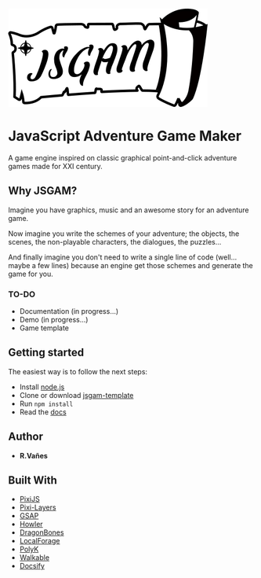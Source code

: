 ![](logo/jsgamLogo.png)
# JavaScript Adventure Game Maker

A game engine inspired on classic graphical point-and-click adventure games made for XXI century.

## Why JSGAM?

Imagine you have graphics, music and an awesome story for an adventure game.

Now imagine you write the schemes of your adventure; the objects, the scenes, the non-playable characters, the dialogues, the puzzles...

And finally imagine you don't need to write a single line of code (well... maybe a few lines) because an engine get those schemes and generate the game for you.

### TO-DO

* Documentation (in progress...)
* Demo (in progress...)
* Game template

## Getting started
The easiest way is to follow the next steps:

- Install [node.js](https://nodejs.org)
- Clone or download [jsgam-template](https://github.com/kreezii/jsgam-template)
- Run ```npm install```
- Read the [docs](https://kreezii.github.io/jsgam/)

## Author

* **R.Vañes**

## Built With

* [PixiJS](http://www.pixijs.com/)
* [Pixi-Layers](https://github.com/pixijs/pixi-display)
* [GSAP](https://greensock.com/gsap)
* [Howler](https://howlerjs.com/)
* [DragonBones](http://dragonbones.com/)
* [LocalForage](https://github.com/localForage/localForage)
* [PolyK](http://polyk.ivank.net/)
* [Walkable](https://github.com/implicit-invocation/walkable)
* [Docsify](https://github.com/docsifyjs/docsify/)
